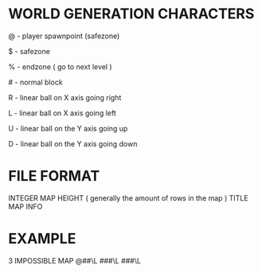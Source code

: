 # WORLD GENERATION CHARACTERS

@ - player spawnpoint (safezone)

$ - safezone

% - endzone ( go to next level )

\# - normal block

R - linear ball on X axis going right

L - linear ball on X axis going left

U - linear ball on the Y axis going up

D - linear ball on the Y axis going down

# FILE FORMAT
INTEGER MAP HEIGHT ( generally the amount of rows in the map )
TITLE
MAP INFO

# EXAMPLE
3
IMPOSSIBLE MAP
@\#\#\L
\#\#\#\L
\#\#\#\L